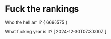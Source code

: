 # Fuck the rankings

Who the hell am I?
{ 6696575 }

What fucking year is it?
[ 2024-12-30T07:30:00Z ]
